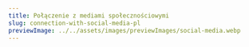 ```yaml
---
title: Połączenie z mediami społecznościowymi
slug: connection-with-social-media-pl
previewImage: ../../assets/images/previewImages/social-media.webp
---
```

